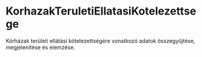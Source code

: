 # KorhazakTeruletiEllatasiKotelezettsege
Kórházak területi ellátási kötelezettségére vonatkozó adatok összegyűjtése, megjelenítése és elemzése.
